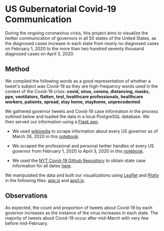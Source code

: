 # US Gubernatorial Covid-19 Communication

<p> During the ongoing coronavirus crisis, this project aims to visualize the twitter communication of governors in all 50 states of the United States, as the diagnosed cases increase in each state from nearly no diagnosed cases on February 1, 2020 to the more than two hundred seventy thousand diagnosed cases on April 3, 2020. </p>

## Method
<p> We compiled the following words as a good representation of whether a tweet's subject was Covid-19 as they are high-frequency words used in the context of the Covid-19 crisis: <strong> covid, virus, corona, distancing, masks, ppe, ventilators, flatten, test, healthcare professionals, healthcare workers, patients, spread, stay home, stayhome, unprecedented</strong>.</p>
  
<p> We gathered governor tweets and Covid-19 case information in the process outlined below and loaded the data in a local PostgreSQL database. We then served our information using a <a href="https://github.com/tedi529/Covid-Communication/blob/master/app.py">Flask app</a>. </p>

  - <p> We used <a href="https://simple.wikipedia.org/wiki/List_of_United_States_governors">wikipedia</a> to scrape information about every US governor as of March 26, 2020 in this <a href="https://github.com/tedi529/Covid-Communication/blob/master/analysis/Governors%20Scraper.ipynb">notebook</a>.</p>
  - <p> We scraped the professional and personal twitter handles of every US governor from February 1, 2020 to April 3, 2020 in this <a href="https://github.com/tedi529/Project-CovidCommunication/blob/master/analysis/Tweet_Scraper_Final.ipynb">notebook</a>.</p>
  - <p> We used the <a href="https://github.com/nytimes/covid-19-data">NYT Covid-19 Github Repository</a> to obtain state case information  for all dates <a href="https://github.com/tedi529/Covid-Communication/blob/master/analysis/Case_Count_Scraper.ipynb">here</a>.</p>

<p> We manipulated the data and built our visualizations using <a href="https://leafletjs.com/">Leaflet</a> and <a href="https://plotly.com/">Plotly</a> in the following files: <a href="https://github.com/tedi529/Covid-Communication/blob/master/static/js/app.js">app.js</a> and <a href="https://github.com/tedi529/Covid-Communication/blob/master/static/js/app1.js">app1.js</a>.</p> 

## Observations
<p> As expected, the count and proportion of tweets about Covid-19 by each governor increases as the instance of the virus increases in each state. The majority of tweets about Covid-19 occur after mid-March with very few before mid-February. </p>
